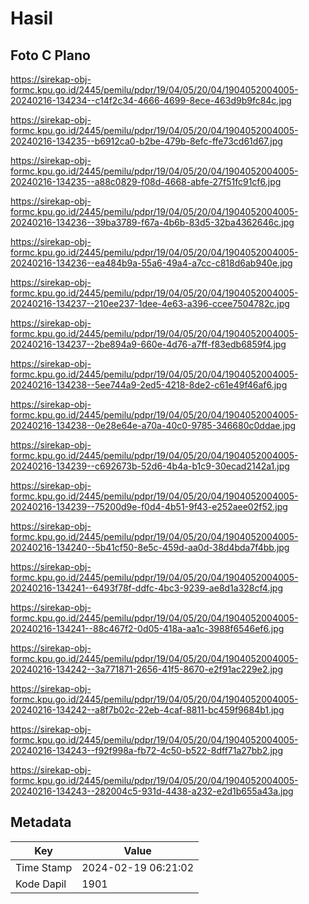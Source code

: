 # Hasil

## Foto C Plano

https://sirekap-obj-formc.kpu.go.id/2445/pemilu/pdpr/19/04/05/20/04/1904052004005-20240216-134234--c14f2c34-4666-4699-8ece-463d9b9fc84c.jpg

https://sirekap-obj-formc.kpu.go.id/2445/pemilu/pdpr/19/04/05/20/04/1904052004005-20240216-134235--b6912ca0-b2be-479b-8efc-ffe73cd61d67.jpg

https://sirekap-obj-formc.kpu.go.id/2445/pemilu/pdpr/19/04/05/20/04/1904052004005-20240216-134235--a88c0829-f08d-4668-abfe-27f51fc91cf6.jpg

https://sirekap-obj-formc.kpu.go.id/2445/pemilu/pdpr/19/04/05/20/04/1904052004005-20240216-134236--39ba3789-f67a-4b6b-83d5-32ba4362646c.jpg

https://sirekap-obj-formc.kpu.go.id/2445/pemilu/pdpr/19/04/05/20/04/1904052004005-20240216-134236--ea484b9a-55a6-49a4-a7cc-c818d6ab940e.jpg

https://sirekap-obj-formc.kpu.go.id/2445/pemilu/pdpr/19/04/05/20/04/1904052004005-20240216-134237--210ee237-1dee-4e63-a396-ccee7504782c.jpg

https://sirekap-obj-formc.kpu.go.id/2445/pemilu/pdpr/19/04/05/20/04/1904052004005-20240216-134237--2be894a9-660e-4d76-a7ff-f83edb6859f4.jpg

https://sirekap-obj-formc.kpu.go.id/2445/pemilu/pdpr/19/04/05/20/04/1904052004005-20240216-134238--5ee744a9-2ed5-4218-8de2-c61e49f46af6.jpg

https://sirekap-obj-formc.kpu.go.id/2445/pemilu/pdpr/19/04/05/20/04/1904052004005-20240216-134238--0e28e64e-a70a-40c0-9785-346680c0ddae.jpg

https://sirekap-obj-formc.kpu.go.id/2445/pemilu/pdpr/19/04/05/20/04/1904052004005-20240216-134239--c692673b-52d6-4b4a-b1c9-30ecad2142a1.jpg

https://sirekap-obj-formc.kpu.go.id/2445/pemilu/pdpr/19/04/05/20/04/1904052004005-20240216-134239--75200d9e-f0d4-4b51-9f43-e252aee02f52.jpg

https://sirekap-obj-formc.kpu.go.id/2445/pemilu/pdpr/19/04/05/20/04/1904052004005-20240216-134240--5b41cf50-8e5c-459d-aa0d-38d4bda7f4bb.jpg

https://sirekap-obj-formc.kpu.go.id/2445/pemilu/pdpr/19/04/05/20/04/1904052004005-20240216-134241--6493f78f-ddfc-4bc3-9239-ae8d1a328cf4.jpg

https://sirekap-obj-formc.kpu.go.id/2445/pemilu/pdpr/19/04/05/20/04/1904052004005-20240216-134241--88c467f2-0d05-418a-aa1c-3988f6546ef6.jpg

https://sirekap-obj-formc.kpu.go.id/2445/pemilu/pdpr/19/04/05/20/04/1904052004005-20240216-134242--3a771871-2656-41f5-8670-e2f91ac229e2.jpg

https://sirekap-obj-formc.kpu.go.id/2445/pemilu/pdpr/19/04/05/20/04/1904052004005-20240216-134242--a8f7b02c-22eb-4caf-8811-bc459f9684b1.jpg

https://sirekap-obj-formc.kpu.go.id/2445/pemilu/pdpr/19/04/05/20/04/1904052004005-20240216-134243--f92f998a-fb72-4c50-b522-8dff71a27bb2.jpg

https://sirekap-obj-formc.kpu.go.id/2445/pemilu/pdpr/19/04/05/20/04/1904052004005-20240216-134243--282004c5-931d-4438-a232-e2d1b655a43a.jpg


## Metadata

| Key        | Value               |
| ---------- | ------------------- |
| Time Stamp | 2024-02-19 06:21:02 |
| Kode Dapil | 1901                |



